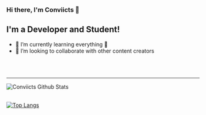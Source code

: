 ### Hi there, I'm Conviicts 👋

## I'm a Developer and Student!
- 🌱 I’m currently learning everything 🤣
- 👯 I’m looking to collaborate with other content creators

<br />
<br />

---


<img align="left" alt="Conviicts Github Stats" src="https://github-readme-stats.vercel.app/api?username=conviicts&show_icons=true&hide_border=true" />
<br />
<br />


[![Top Langs](https://github-readme-stats.vercel.app/api/top-langs/?username=conviicts)](https://github.com/conviicts/github-readme-stats)
